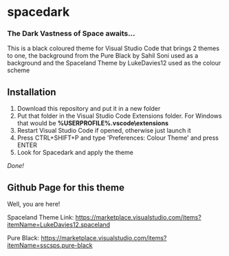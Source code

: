 # spacedark
### The Dark Vastness of Space awaits...

This is a black coloured theme for Visual Studio Code that brings 2 themes to one,
the background from the Pure Black by Sahil Soni used as a background and the Spaceland Theme by LukeDavies12 used as the colour scheme

## Installation

1) Download this repository and put it in a new folder
2) Put that folder in the Visual Studio Code Extensions folder. For Windows that would be **%USERPROFILE%\.vscode\extensions**
3) Restart Visual Studio Code if opened, otherwise just launch it
4) Press CTRL+SHIFT+P and type 'Preferences: Colour Theme' and press ENTER
5) Look for Spacedark and apply the theme

*Done!*

## Github Page for this theme
Well, you are here!

Spaceland Theme Link: https://marketplace.visualstudio.com/items?itemName=LukeDavies12.spaceland

Pure Black: https://marketplace.visualstudio.com/items?itemName=sscsps.pure-black
